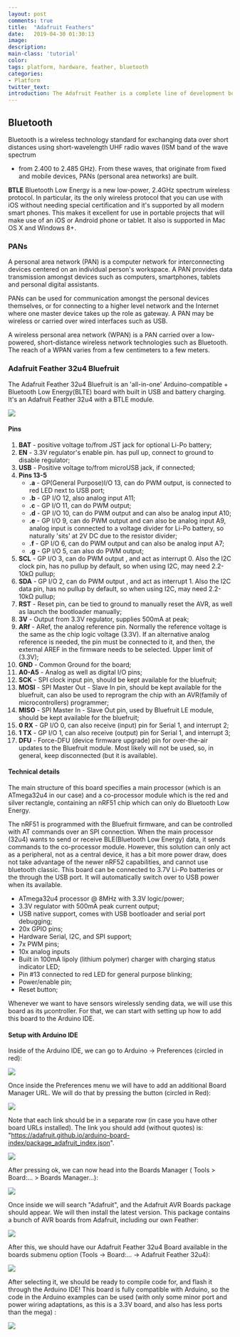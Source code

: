 ```yaml
---
layout: post
comments: true
title:  "Adafruit Feathers"
date:   2019-04-30 01:30:13
image: 
description: 
main-class: 'tutorial'
color:
tags: platform, hardware, feather, bluetooth
categories:
- Platform
twitter_text:
introduction: The Adafruit Feather is a complete line of development boards that are both standalone and stackable.
---
```


## Bluetooth
Bluetooth is a wireless technology standard for exchanging data over short 
distances using short-wavelength UHF radio waves (ISM band of the wave spectrum
- from 2.400 to 2.485 GHz). From these waves, that originate from fixed and
mobile devices, PANs (personal area networks) are built.

**BTLE**
Bluetooth Low Energy is a new low-power, 2.4GHz spectrum wireless protocol. In 
particular, its the only wireless protocol that you can use with iOS without
needing special certification and it's supported by all modern smart phones.
This makes it excellent for use in portable projects that will make use of an
iOS or Android phone or tablet. It also is supported in Mac OS X and Windows 8+.

### PANs
A personal area network (PAN) is a computer network for interconnecting devices
centered on an individual person's workspace. A PAN provides data transmission
amongst devices such as computers, smartphones, tablets and personal digital
assistants.

PANs can be used for communication amongst the personal devices themselves, or
for connecting to a higher level network and the Internet where one master
device takes up the role as gateway. A PAN may be wireless or carried over
wired interfaces such as USB.

A wireless personal area network (WPAN) is a PAN carried over a low-powered,
short-distance wireless network technologies such as Bluetooth. The reach of a
WPAN varies from a few centimeters to a few meters.

### Adafruit Feather 32u4 Bluefruit
The Adafruit Feather 32u4 Bluefruit is an 'all-in-one' Arduino-compatible + Bluetooth
Low Energy(BLTE) board with built in USB and battery charging. It's an Adafruit
Feather 32u4 with a BTLE module.

![](images/feather_1.png)

#### Pins
1. **BAT** - positive voltage to/from JST jack for optional Li-Po battery;
2. **EN** - 3.3V regulator's enable pin. has pull up, connect to ground 
to disable regulator;
3. **USB** - Positive voltage to/from microUSB jack, if connected;
4. **Pins 13-5**
    * **.a** - GP(General Purpose)I/O 13, can do PWM output, is connected to red
    LED next to USB port;
    * **.b** - GP I/O 12, also analog input A11;
    * **.c** - GP I/O 11, can do PWM output;
    * **.d** - GP I/O 10, can do PWM output and can also be analog input A10;
    * **.e** - GP I/O 9, can do PWM output and can also be analog input A9,
    analog input is connected to a  voltage divider for Li-Po battery, so naturally
    'sits' at 2V DC due to the resistor divider;
    * **.f** - GP I/O 6, can do PWM output and can also be analog input A7;
    * **.g** - GP I/O 5, can also do PWM output;
5. **SCL** - GP I/O 3, can do PWM output , and act as interrupt 0. Also the I2C
clock pin, has no pullup by default, so when using I2C, may need 2.2-10kΩ pullup;
6. **SDA** -  GP I/O 2, can do PWM output , and act as interrupt 1. Also the I2C
data pin, has no pullup by default, so when using I2C, may need 2.2-10kΩ pullup;
7. **RST** - Reset pin, can be tied to ground to manually reset the AVR, as well
as launch the bootloader manually;
8. **3V** - Output from 3.3V regulator, supplies 500mA at peak;
9. **ARf** - ARef, the analog reference pin. Normally the reference voltage is
the same as the chip logic voltage (3.3V). If an alternative analog reference
is needed, the pin must be connected to it, and then,  the external AREF in the
firmware needs to be selected. Upper limit of (3.3V);
10. **GND** - Common Ground for the board;
11. **A0-A5** - Analog as well as digital I/O pins;
12. **SCK** - SPI clock input pin, should be kept available for the bluefruit;
13. **MOSI** - SPI Master Out - Slave In pin, should be kept available for the
bluefruit, can also be used to reprogram the chip with an AVR(family of 
microcontrollers) programmer;
14. **MISO** - SPI Master In - Slave Out pin, used by Bluefruit LE module,
should be kept available for the bluefruit;
15. **0 RX** - GP I/O 0, can also receive (input) pin for Serial 1, and interrupt 2;
16. **1 TX** - GP I/O 1, can also receive (output) pin for Serial 1, and interrupt 3;
17. **DFU** - Force-DFU (device firmware upgrade) pin for over-the-air updates
to the Bluefruit module. Most likely will not be used, so, in general, keep
disconnected (but it is available).

#### Technical details
The main structure of this board specifies a main processor (which is an ATmega32u4
in our case) and a co-processor module which is the red and silver rectangle,
containing an nRF51 chip which can only do Bluetooth Low Energy.

The nRF51 is programmed with the Bluefruit firmware, and can be controlled with AT
commands over an SPI connection. When the main processor (32u4) wants to send or
receive BLE(Bluetooth Low Energy) data, it sends commands to the co-processor
module. However, this solution can only act as a peripheral, not as a central
device, it has a  bit more power draw, does not take advantage of the newer nRF52
capabilities, and cannot use bluetooth classic.
This board can be connected to 3.7V Li-Po batteries or the through the USB port.
It will automatically switch over to USB power when its available.

* ATmega32u4 processor @ 8MHz with 3.3V logic/power;
* 3.3V regulator with 500mA peak current output;
* USB native support, comes with USB bootloader and serial port debugging;
* 20x GPIO pins;
* Hardware Serial, I2C, and SPI support;
* 7x PWM pins;
* 10x analog inputs
* Built in 100mA lipoly (lithium polymer) charger with charging status indicator LED;
* Pin #13 connected to red LED for general purpose blinking;
* Power/enable pin;
* Reset button;

Whenever we want to have sensors wirelessly sending data, we will use this board
as its µcontroller. For that, we can start with setting up how to add this board
to the Arduino IDE.

#### Setup with Arduino IDE

Inside of the Arduino IDE, we can go to Arduino -> Preferences (circled in red):

![](images/feather_2.png)

Once inside the Preferences menu we will have to add an additional Board Manager
URL. We will do that by pressing the button (circled in Red):

![](images/feather_3.png)

Note that each link should be in a separate row (in case you have other board URLs
installed). The link you should add (without quotes) is:
"https://adafruit.github.io/arduino-board-index/package_adafruit_index.json".

![](images/feather_4.png)

After pressing ok, we can now head into the Boards Manager ( Tools > Board:... >
Boards Manager...):

![](images/feather_5.png)

Once inside we will search "Adafruit", and the Adafruit AVR Boards package should 
appear. We will then install the latest version. This package contains a bunch of
AVR boards from Adafruit, including our own Feather:

![](images/feather_6.png)

After this, we should have our Adafruit Feather 32u4 Board available in the boards
submenu option (Tools -> Board:... -> Adafruit Feather 32u4):

![](images/feather_7.png)

After selecting it, we should be ready to compile code for, and flash it through
the Arduino IDE! This board is fully compatible with Arduino, so the code in the
Arduino examples can be used (with only some minor port and power wiring adaptations,
as this is a 3.3V board, and also has less ports than the mega) :

![](images/feather_8.png)
